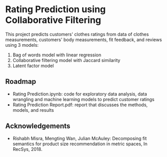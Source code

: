 # Rating Prediction using Collaborative Filtering

This project predicts customers' clothes ratings from data of clothes measurements, customers' body measurements, fit feedback, and reviews using 3 models:
1. Bag of words model with linear regression
2. Collaborative filtering model with Jaccard similarity
3. Latent factor model

## Roadmap

- Rating Prediction.ipynb: code for exploratory data analysis, data wrangling and machine learning models to predict customer ratings
- Rating Prediction Report.pdf: report that discusses the methods, models, and results

## Acknowledgements

 - Rishabh Misra, Mengting Wan, Julian McAuley: Decomposing fit semantics for product size recommendation in metric spaces, In RecSys, 2018.
